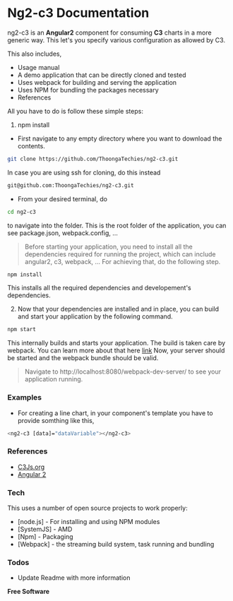 # Ng2-c3 Documentation

ng2-c3 is an **Angular2** component for consuming **C3** charts in a more generic way.
This let's you specify various configuration as allowed by C3.

This also includes,

- Usage manual
- A demo application that can be directly cloned and tested
- Uses webpack for building and serving the application
- Uses NPM for bundling the packages necessary
- References

All you have to do is follow these simple steps:

1. npm install
- First navigate to any empty directory where you want to download the contents.
```sh
git clone https://github.com/ThoongaTechies/ng2-c3.git
```
In case you are using ssh for cloning, do this instead
```sh
git@github.com:ThoongaTechies/ng2-c3.git
```
- From your desired terminal, do
```sh
cd ng2-c3
```
to navigate into the folder. This is the root folder of the application, you can see package.json, webpack.config, ...
> Before starting your application, you need to install all the dependencies required for running the project, which can include angular2, c3, webpack, ...
For achieving that, do the following step.

```sh
npm install
```
This installs all the required dependencies and developement's dependencies.

2. Now that your dependencies are installed and in place, you can build and start your application by the following command.
```sh
npm start
```
This internally builds and starts your application. The build is taken care by webpack. You can learn more about that here [link](https://webpack.github.io/)
Now, your server should be started and the webpack bundle should be valid.

> Navigate to http://localhost:8080/webpack-dev-server/  to see your application running. 

### Examples
- For creating a line chart, in your component's template you have to provide somthing like this,

```sh
<ng2-c3 [data]="dataVariable"></ng2-c3>
```

### References
- [C3Js.org](http://c3js.org)
- [Angular 2](https://angular.io/)

### Tech

This uses a number of open source projects to work properly:

* [node.js] - For installing and using NPM modules
* [SystemJS] - AMD
* [Npm] - Packaging
* [Webpack] - the streaming build system, task running and bundling


### Todos

 - Update Readme with more information

**Free Software**
